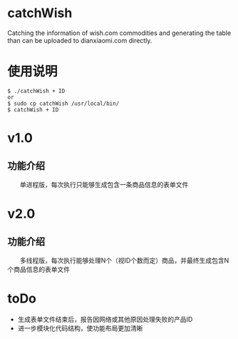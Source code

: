 # catchWish
Catching the information of wish.com commodities and generating the table than can be uploaded to dianxiaomi.com directly.

# 使用说明
```
$ ./catchWish + ID
or
$ sudo cp catchWish /usr/local/bin/
$ catchWish + ID
```

# v1.0
## 功能介绍
　　单进程版，每次执行只能够生成包含一条商品信息的表单文件  

# v2.0
## 功能介绍
　　多线程版，每次执行能够处理N个（视ID个数而定）商品，并最终生成包含N个商品信息的表单文件  

# toDo
- 生成表单文件结束后，报告因网络或其他原因处理失败的产品ID
- 进一步模块化代码结构，使功能布局更加清晰
